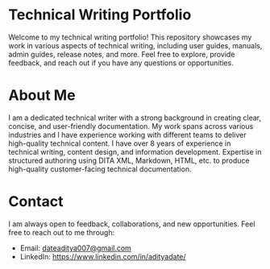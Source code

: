 # Technical Writing Portfolio

Welcome to my technical writing portfolio! This repository showcases my work in various aspects of technical writing, including user guides, manuals, admin guides, release notes, and more. Feel free to explore, provide feedback, and reach out if you have any questions or opportunities.

# About Me

I am a dedicated technical writer with a strong background in creating clear, concise, and user-friendly documentation. My work spans across various industries and I have experience working with different teams to deliver high-quality technical content. I have over 8 years of experience in technical writing, content design, and information development. Expertise in structured authoring using DITA XML, Markdown, HTML, etc. to produce high-quality customer-facing technical documentation.

# Contact

I am always open to feedback, collaborations, and new opportunities. Feel free to reach out to me through:

- Email: dateaditya007@gmail.com
- LinkedIn: https://www.linkedin.com/in/adityadate/

